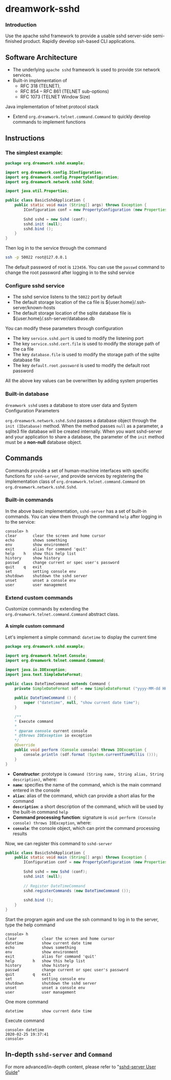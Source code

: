 # dreamwork-sshd

### Introduction
Use the apache sshd framework to provide a usable sshd server-side semi-finished product. 
Rapidly develop ssh-based CLI applications.

## Software Architecture
- The underlying `apache sshd` framework is used to provide `SSH` network services.
- Built-in implementation of
  * RFC 318 (TELNET),
  * RFC 854 – RFC 861 (TELNET sub-options)
  * RFC 1073 (TELNET Window Size)

Java implementation of telnet protocol stack
- Extend `org.dreamwork.telnet.command.Command` to quickly develop commands to implement functions

## Instructions

### The simplest example:
```java
package org.dreamwork.sshd.example;

import org.dreamwork.config.IConfiguration;
import org.dreamwork.config.PropertyConfiguration;
import org.dreamwork.network.sshd.Sshd;

import java.util.Properties;

public class BasicSshdApplication {
    public static void main (String[] args) throws Exception {
        IConfiguration conf = new PropertyConfiguration (new Properties ());
        
        Sshd sshd = new Sshd (conf);
        sshd.init (null);
        sshd.bind ();
    }
}
```
Then log in to the service through the command
```bash
ssh -p 50022 root@127.0.0.1
```
The default password of root is `123456`. You can use the `passwd` command to change the root password after 
logging in to the sshd service

### Configure sshd service
- The sshd service listens to the `50022` port by default
- The default storage location of the ca file is ${user.home}/.ssh-server/known-hosts
- The default storage location of the sqlite database file is ${user.home}/.ssh-server/database.db

You can modify these parameters through configuration
- The key `service.sshd.port` is used to modify the listening port
- The key `service.sshd.cert.file` is used to modify the storage path of the ca file
- The key `database.file` is used to modify the storage path of the sqlite database file
- The key `default.root.password` is used to modify the default root password

All the above key values can be overwritten by adding system properties

### Built-in database
`dreamwork sshd` uses a database to store user data and System Configuration Parameters

`org.dreamwork.network.sshd.Sshd` passes a database object through the `init (IDatabase)` method. 
When the method passes `null` as a parameter, a sqlite3 file database will be created internally. 
When you want sshd-server and your application to share a database, the parameter of the `init` method 
must be a **non-null** database object.

## Commands
Commands provide a set of human-machine interfaces with specific functions for `sshd-server`, 
and provide services by registering the implementation class of `org.dreamwork.telnet.command.Command` 
on `org.dreamwork.network.sshd.Sshd`.

### Built-in commands
In the above basic implementation, `sshd-server` has a set of built-in commands. 
You can view them through the command `help` after logging in to the service:
```text
console> h
clear       clear the screen and home cursor
echo        shows something
env         show environment
exit        alias for command 'quit'
help    h   show this help list
history     show history
passwd      change current or spec user's password
quit    q   exit
set         setting console env
shutdown    shutdown the sshd server
unset       unset a console env
user        user management
```

### Extend custom commands
Customize commands by extending the `org.dreamwork.telnet.command.Command` abstract class.

#### A simple custom command
Let's implement a simple command: `datetime` to display the current time
```java
package org.dreamwork.sshd.example;

import org.dreamwork.telnet.Console;
import org.dreamwork.telnet.command.Command;

import java.io.IOException;
import java.text.SimpleDateFormat;

public class DateTimeCommand extends Command {
    private SimpleDateFormat sdf = new SimpleDateFormat ("yyyy-MM-dd HH:mm:ss");
    
    public DateTimeCommand () {
        super ("datetime", null, "show current date time");
    }

    /**
    * Execute command
    *
    * @param console current console
    * @throws IOException io exception
    */
    @Override
    public void perform (Console console) throws IOException {
        console.println (sdf.format (System.currentTimeMillis ()));
    }
}
```
- **Constructor**: prototype is `Command (String name, String alias, String description)`, where:
- **`name`**: specifies the name of the command, which is the main command entered in the console
- **`alias`**: alias of the command, which can provide a short alias for the command
- **`description`**: a short description of the command, which will be used by the built-in command `help`
- **Command processing function**: signature is `void perform (Console console) throws IOException`, where:
- **`console`**: the console object, which can print the command processing results

Now, we can register this command to `sshd-server`
```java
public class BasicSshdApplication {
    public static void main (String[] args) throws Exception {
        IConfiguration conf = new PropertyConfiguration (new Properties ());
        
        Sshd sshd = new Sshd (conf);
        sshd.init (null);
        
        // Register DateTimeCommand
        sshd.registerCommands (new DateTimeCommand ());
        
        sshd.bind ();
    }
}
```
Start the program again and use the ssh command to log in to the server, type the help command
```text
console> h
clear           clear the screen and home cursor
datetime        show current date time
echo            shows something
env             show environment
exit            alias for command 'quit'
help        h   show this help list
history         show history
passwd          change current or spec user's password
quit        q   exit
set             setting console env
shutdown        shutdown the sshd server
unset           unset a console env
user            user management
```
One more command
```text
datetime        show current date time
```
Execute command
```text
console> datetime
2020-02-25 19:37:41
console>
```

## In-depth `sshd-server` and `Command`
For more advanced/in-depth content, please refer to "[sshd-server User Guide](https://seth-yang.github.io/dreamwork-sshd/user-guide.html)"